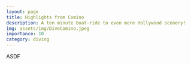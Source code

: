 ```yaml
---
layout: page
title: Highlights from Comino
description: A ten minute boat-ride to even more Hollywood scenery! 
img: assets/img/DiveComino.jpeg
importance: 10
category: diving
---
```


ASDF
